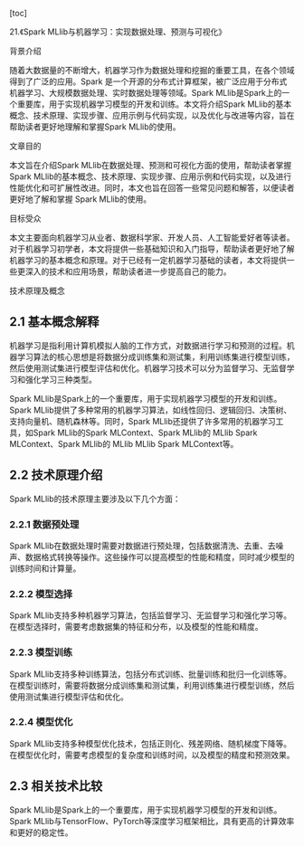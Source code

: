 
[toc]                    
                
                
21.《Spark MLlib与机器学习：实现数据处理、预测与可视化》

背景介绍

随着大数据量的不断增大，机器学习作为数据处理和挖掘的重要工具，在各个领域得到了广泛的应用。Spark 是一个开源的分布式计算框架，被广泛应用于分布式机器学习、大规模数据处理、实时数据处理等领域。Spark MLlib是Spark上的一个重要库，用于实现机器学习模型的开发和训练。本文将介绍Spark MLlib的基本概念、技术原理、实现步骤、应用示例与代码实现，以及优化与改进等内容，旨在帮助读者更好地理解和掌握Spark MLlib的使用。

文章目的

本文旨在介绍Spark MLlib在数据处理、预测和可视化方面的使用，帮助读者掌握Spark MLlib的基本概念、技术原理、实现步骤、应用示例和代码实现，以及进行性能优化和可扩展性改进。同时，本文也旨在回答一些常见问题和解答，以便读者更好地了解和掌握 Spark MLlib的使用。

目标受众

本文主要面向机器学习从业者、数据科学家、开发人员、人工智能爱好者等读者。对于机器学习初学者，本文将提供一些基础知识和入门指导，帮助读者更好地了解机器学习的基本概念和原理。对于已经有一定机器学习基础的读者，本文将提供一些更深入的技术和应用场景，帮助读者进一步提高自己的能力。

技术原理及概念

## 2.1 基本概念解释

机器学习是指利用计算机模拟人脑的工作方式，对数据进行学习和预测的过程。机器学习算法的核心思想是将数据分成训练集和测试集，利用训练集进行模型训练，然后使用测试集进行模型评估和优化。机器学习技术可以分为监督学习、无监督学习和强化学习三种类型。

Spark MLlib是Spark上的一个重要库，用于实现机器学习模型的开发和训练。Spark MLlib提供了多种常用的机器学习算法，如线性回归、逻辑回归、决策树、支持向量机、随机森林等。同时，Spark MLlib还提供了许多常用的机器学习工具，如Spark MLlib的Spark  MLContext、Spark  MLlib的 MLlib Spark  MLContext、Spark  MLlib的 MLlib MLlib Spark  MLContext等。

## 2.2 技术原理介绍

Spark MLlib的技术原理主要涉及以下几个方面：

### 2.2.1 数据预处理

Spark MLlib在数据处理时需要对数据进行预处理，包括数据清洗、去重、去噪声、数据格式转换等操作。这些操作可以提高模型的性能和精度，同时减少模型的训练时间和计算量。

### 2.2.2 模型选择

Spark MLlib支持多种机器学习算法，包括监督学习、无监督学习和强化学习等。在模型选择时，需要考虑数据集的特征和分布，以及模型的性能和精度。

### 2.2.3 模型训练

Spark MLlib支持多种训练算法，包括分布式训练、批量训练和批归一化训练等。在模型训练时，需要将数据分成训练集和测试集，利用训练集进行模型训练，然后使用测试集进行模型评估和优化。

### 2.2.4 模型优化

Spark MLlib支持多种模型优化技术，包括正则化、残差网络、随机梯度下降等。在模型优化时，需要考虑模型的复杂度和训练时间，以及模型的精度和预测效果。

## 2.3 相关技术比较

Spark MLlib是Spark上的一个重要库，用于实现机器学习模型的开发和训练。Spark MLlib与TensorFlow、PyTorch等深度学习框架相比，具有更高的计算效率和更好的稳定性。

